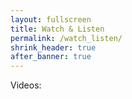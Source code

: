 ```yaml
---
layout: fullscreen
title: Watch & Listen
permalink: /watch_listen/
shrink_header: true
after_banner: true
---
```


Videos:

